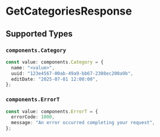 # GetCategoriesResponse


## Supported Types

### `components.Category`

```typescript
const value: components.Category = {
  name: "<value>",
  uuid: "123e4567-00ab-49a9-bb67-2308ec200a9b",
  editDate: "2025-07-01 12:00:00",
};
```

### `components.ErrorT`

```typescript
const value: components.ErrorT = {
  errorCode: 1000,
  message: "An error occurred completing your request",
};
```

